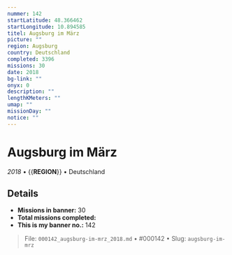 ```yaml
---
nummer: 142
startLatitude: 48.366462
startLongitude: 10.894585
titel: Augsburg im März
picture: ""
region: Augsburg
country: Deutschland
completed: 3396
missions: 30
date: 2018
bg-link: ""
onyx: 0
description: ""
lengthKMeters: ""
umap: ""
missionDay: ""
notice: ""
---
```

# Augsburg im März

*2018* • {{__REGION__}} • Deutschland





## Details

- **Missions in banner:** 30
- **Total missions completed:** 
- **This is my banner no.:** 142






> File: `000142_augsburg-im-mrz_2018.md` • #000142 • Slug: `augsburg-im-mrz`
